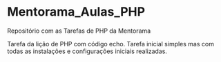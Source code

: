 # Mentorama_Aulas_PHP
Repositório com as Tarefas de PHP da Mentorama

Tarefa da lição de PHP com código echo. Tarefa inicial simples mas com todas as instalações e configurações iniciais
realizadas.

